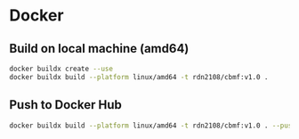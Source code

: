 # Docker

## Build on local machine (amd64)

```sh
docker buildx create --use
docker buildx build --platform linux/amd64 -t rdn2108/cbmf:v1.0 .
```

## Push to Docker Hub

```sh
docker buildx build --platform linux/amd64 -t rdn2108/cbmf:v1.0 . --push
```
